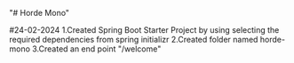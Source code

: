 "# Horde Mono" 

#24-02-2024
1.Created Spring Boot Starter Project by using selecting the required dependencies from spring initializr
2.Created folder named horde-mono
3.Created an end point "/welcome" 
